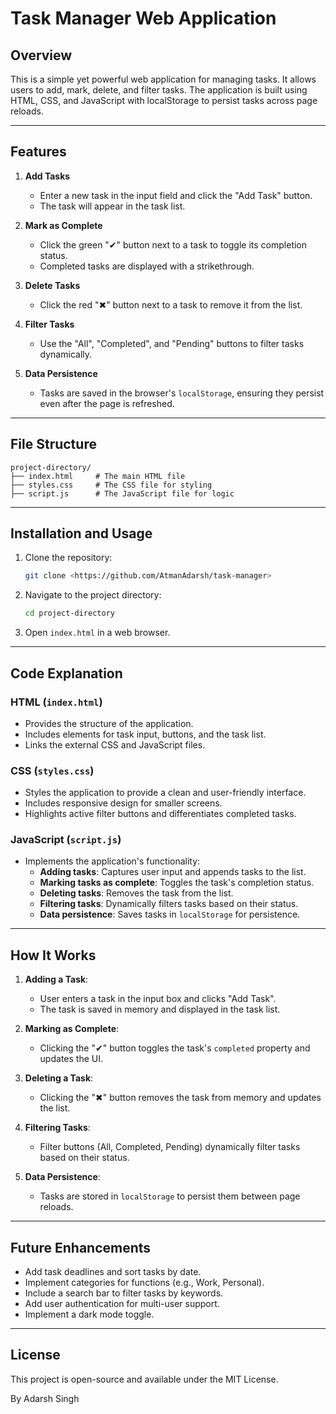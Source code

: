 # Task Manager Web Application

## Overview

This is a simple yet powerful web application for managing tasks. It allows users to add, mark, delete, and filter tasks. The application is built using HTML, CSS, and JavaScript with localStorage to persist tasks across page reloads.

---

## Features

1. **Add Tasks**

   - Enter a new task in the input field and click the "Add Task" button.
   - The task will appear in the task list.

2. **Mark as Complete**

   - Click the green "✔" button next to a task to toggle its completion status.
   - Completed tasks are displayed with a strikethrough.

3. **Delete Tasks**

   - Click the red "✖" button next to a task to remove it from the list.

4. **Filter Tasks**

   - Use the "All", "Completed", and "Pending" buttons to filter tasks dynamically.

5. **Data Persistence**

   - Tasks are saved in the browser's `localStorage`, ensuring they persist even after the page is refreshed.

---

## File Structure

```
project-directory/
├── index.html     # The main HTML file
├── styles.css     # The CSS file for styling
├── script.js      # The JavaScript file for logic
```

---

## Installation and Usage

1. Clone the repository:

   ```bash
   git clone <https://github.com/AtmanAdarsh/task-manager>
   ```

2. Navigate to the project directory:

   ```bash
   cd project-directory
   ```

3. Open `index.html` in a web browser.

---

## Code Explanation

### HTML (`index.html`)

- Provides the structure of the application.
- Includes elements for task input, buttons, and the task list.
- Links the external CSS and JavaScript files.

### CSS (`styles.css`)

- Styles the application to provide a clean and user-friendly interface.
- Includes responsive design for smaller screens.
- Highlights active filter buttons and differentiates completed tasks.

### JavaScript (`script.js`)

- Implements the application's functionality:
  - **Adding tasks**: Captures user input and appends tasks to the list.
  - **Marking tasks as complete**: Toggles the task's completion status.
  - **Deleting tasks**: Removes the task from the list.
  - **Filtering tasks**: Dynamically filters tasks based on their status.
  - **Data persistence**: Saves tasks in `localStorage` for persistence.

---

## How It Works

1. **Adding a Task**:

   - User enters a task in the input box and clicks "Add Task".
   - The task is saved in memory and displayed in the task list.

2. **Marking as Complete**:

   - Clicking the "✔" button toggles the task's `completed` property and updates the UI.

3. **Deleting a Task**:

   - Clicking the "✖" button removes the task from memory and updates the list.

4. **Filtering Tasks**:

   - Filter buttons (All, Completed, Pending) dynamically filter tasks based on their status.

5. **Data Persistence**:

   - Tasks are stored in `localStorage` to persist them between page reloads.

---

## Future Enhancements

- Add task deadlines and sort tasks by date.
- Implement categories for functions (e.g., Work, Personal).
- Include a search bar to filter tasks by keywords.
- Add user authentication for multi-user support.
- Implement a dark mode toggle.

---

## License

This project is open-source and available under the MIT License.

By Adarsh Singh
